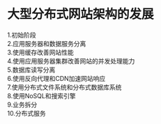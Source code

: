 # 大型分布式网站架构的发展
1.初始阶段  
2.应用服务器和数据服务分离  
3.使用缓存改善网站性能  
4.使用应用服务器集群改善网站的并发处理能力  
5.数据库读写分离  
6.使用反向代理和CDN加速网站响应  
7.使用分布式文件系统和分布式数据库系统  
8.使用NoSQL和搜索引擎  
9.业务拆分  
10.分布式服务  